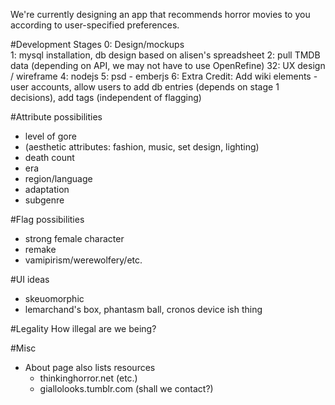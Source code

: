 We're currently designing an app that recommends horror movies to you according to user-specified preferences.  
  
#Development Stages 
0: Design/mockups  
1: mysql installation, db design based on alisen's spreadsheet
2: pull TMDB data (depending on API, we may not have to use OpenRefine)
32: UX design / wireframe
4: nodejs
5: psd - emberjs
6: Extra Credit: Add wiki elements - user accounts, allow users to add db entries (depends on stage 1 decisions), add tags (independent of flagging)  

#Attribute possibilities
- level of gore
- (aesthetic attributes: fashion, music, set design, lighting)
- death count
- era
- region/language
- adaptation
- subgenre

#Flag possibilities
- strong female character
- remake
- vamipirism/werewolfery/etc.  

#UI ideas
- skeuomorphic 
- lemarchand's box, phantasm ball, cronos device ish thing

#Legality
How illegal are we being?  

#Misc
- About page also lists resources
    - thinkinghorror.net (etc.)
    - giallolooks.tumblr.com (shall we contact?)
  


